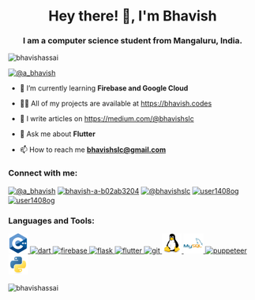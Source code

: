 <h1 align="center">Hey there! 👋, I'm Bhavish</h1>
<h3 align="center">I am a computer science student from Mangaluru, India.</h3>

<p align="left"> <img src="https://komarev.com/ghpvc/?username=bhavishassai&label=Profile%20views&color=0e75b6&style=flat" alt="bhavishassai" /> </p>

<p align="left"> <a href="https://twitter.com/@a_bhavish" target="blank"><img src="https://img.shields.io/twitter/follow/a_bhavish?logo=twitter&style=for-the-badge" alt="@a_bhavish" /></a> </p>

- 🌱 I’m currently learning **Firebase and Google Cloud**

- 👨‍💻 All of my projects are available at https://bhavish.codes

- 📝 I write articles on https://medium.com/@bhavishslc

- 💬 Ask me about **Flutter**

- 📫 How to reach me **bhavishslc@gmail.com**

<h3 align="left">Connect with me:</h3>
<p align="left">
<a href="https://twitter.com/@a_bhavish" target="blank"><img align="center" src="https://raw.githubusercontent.com/rahuldkjain/github-profile-readme-generator/master/src/images/icons/Social/twitter.svg" alt="@a_bhavish" height="30" width="40" /></a>
<a href="https://linkedin.com/in/bhavish-a-b02ab3204" target="blank"><img align="center" src="https://raw.githubusercontent.com/rahuldkjain/github-profile-readme-generator/master/src/images/icons/Social/linked-in-alt.svg" alt="bhavish-a-b02ab3204" height="30" width="40" /></a>
<a href="https://medium.com/@bhavishslc" target="blank"><img align="center" src="https://raw.githubusercontent.com/rahuldkjain/github-profile-readme-generator/master/src/images/icons/Social/medium.svg" alt="@bhavishslc" height="30" width="40" /></a>
<a href="https://www.hackerrank.com/user1408og" target="blank"><img align="center" src="https://raw.githubusercontent.com/rahuldkjain/github-profile-readme-generator/master/src/images/icons/Social/hackerrank.svg" alt="user1408og" height="30" width="40" /></a>
<a href="https://www.leetcode.com/user1408og" target="blank"><img align="center" src="https://raw.githubusercontent.com/rahuldkjain/github-profile-readme-generator/master/src/images/icons/Social/leet-code.svg" alt="user1408og" height="30" width="40" /></a>
</p>

<h3 align="left">Languages and Tools:</h3>
<p align="left"> <a href="https://www.w3schools.com/cpp/" target="_blank" rel="noreferrer"> <img src="https://raw.githubusercontent.com/devicons/devicon/master/icons/cplusplus/cplusplus-original.svg" alt="cplusplus" width="40" height="40"/> </a> <a href="https://dart.dev" target="_blank" rel="noreferrer"> <img src="https://www.vectorlogo.zone/logos/dartlang/dartlang-icon.svg" alt="dart" width="40" height="40"/> </a> <a href="https://firebase.google.com/" target="_blank" rel="noreferrer"> <img src="https://www.vectorlogo.zone/logos/firebase/firebase-icon.svg" alt="firebase" width="40" height="40"/> </a> <a href="https://flask.palletsprojects.com/" target="_blank" rel="noreferrer"> <img src="https://www.vectorlogo.zone/logos/pocoo_flask/pocoo_flask-icon.svg" alt="flask" width="40" height="40"/> </a> <a href="https://flutter.dev" target="_blank" rel="noreferrer"> <img src="https://www.vectorlogo.zone/logos/flutterio/flutterio-icon.svg" alt="flutter" width="40" height="40"/> </a> <a href="https://git-scm.com/" target="_blank" rel="noreferrer"> <img src="https://www.vectorlogo.zone/logos/git-scm/git-scm-icon.svg" alt="git" width="40" height="40"/> </a> <a href="https://www.linux.org/" target="_blank" rel="noreferrer"> <img src="https://raw.githubusercontent.com/devicons/devicon/master/icons/linux/linux-original.svg" alt="linux" width="40" height="40"/> </a> <a href="https://www.mysql.com/" target="_blank" rel="noreferrer"> <img src="https://raw.githubusercontent.com/devicons/devicon/master/icons/mysql/mysql-original-wordmark.svg" alt="mysql" width="40" height="40"/> </a> <a href="https://github.com/puppeteer/puppeteer" target="_blank" rel="noreferrer"> <img src="https://www.vectorlogo.zone/logos/pptrdev/pptrdev-official.svg" alt="puppeteer" width="40" height="40"/> </a> <a href="https://www.python.org" target="_blank" rel="noreferrer"> <img src="https://raw.githubusercontent.com/devicons/devicon/master/icons/python/python-original.svg" alt="python" width="40" height="40"/> </a> </p>

<p><img align="center" src="https://github-readme-stats.vercel.app/api/top-langs?username=bhavishassai&show_icons=true&locale=en&layout=compact" alt="bhavishassai" /></p>
